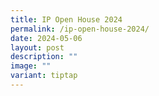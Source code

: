 ```yaml
---
title: IP Open House 2024
permalink: /ip-open-house-2024/
date: 2024-05-06
layout: post
description: ""
image: ""
variant: tiptap
---
```

